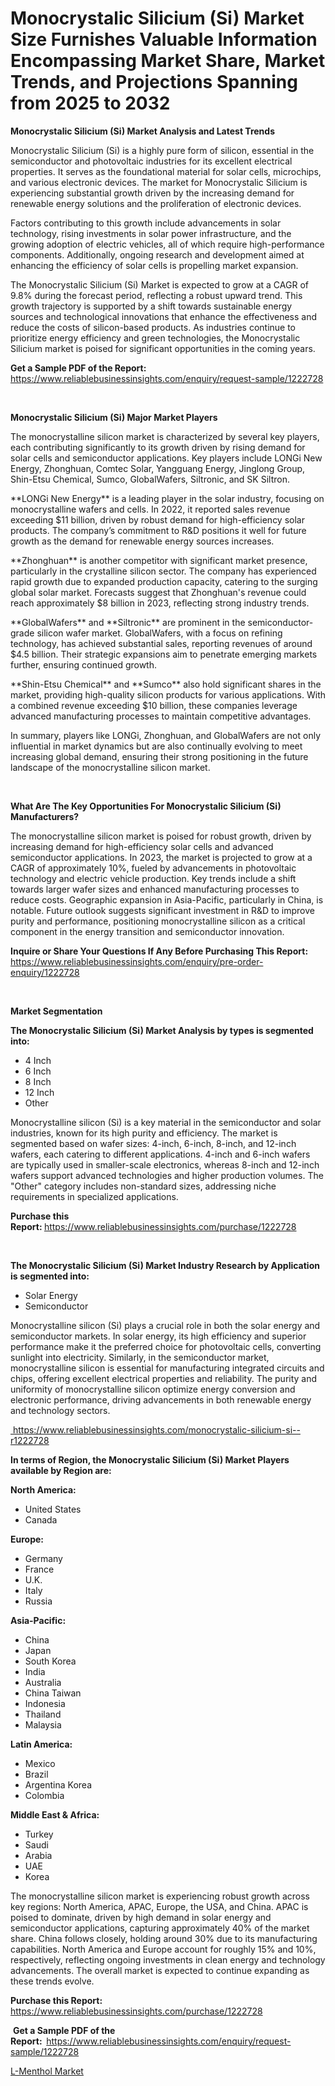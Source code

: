 <p><h1>Monocrystalic Silicium (Si) Market Size Furnishes Valuable Information Encompassing Market Share, Market Trends, and Projections Spanning from 2025 to 2032</h1></p><p><strong>Monocrystalic Silicium (Si) Market Analysis and Latest Trends</strong></p>
<p><p>Monocrystalic Silicium (Si) is a highly pure form of silicon, essential in the semiconductor and photovoltaic industries for its excellent electrical properties. It serves as the foundational material for solar cells, microchips, and various electronic devices. The market for Monocrystalic Silicium is experiencing substantial growth driven by the increasing demand for renewable energy solutions and the proliferation of electronic devices.</p><p>Factors contributing to this growth include advancements in solar technology, rising investments in solar power infrastructure, and the growing adoption of electric vehicles, all of which require high-performance components. Additionally, ongoing research and development aimed at enhancing the efficiency of solar cells is propelling market expansion.</p><p>The Monocrystalic Silicium (Si) Market is expected to grow at a CAGR of 9.8% during the forecast period, reflecting a robust upward trend. This growth trajectory is supported by a shift towards sustainable energy sources and technological innovations that enhance the effectiveness and reduce the costs of silicon-based products. As industries continue to prioritize energy efficiency and green technologies, the Monocrystalic Silicium market is poised for significant opportunities in the coming years.</p></p>
<p><strong>Get a Sample PDF of the Report:&nbsp;</strong> <a href="https://www.reliablebusinessinsights.com/enquiry/request-sample/1222728?utm_campaign=2244&utm_medium=2&utm_source=Github&utm_content=ia&utm_term=02022025&utm_id=monocrystalic-silicium-si">https://www.reliablebusinessinsights.com/enquiry/request-sample/1222728</a></p>
<p>&nbsp;</p>
<p><strong>Monocrystalic Silicium (Si) Major Market Players</strong></p>
<p><p>The monocrystalline silicon market is characterized by several key players, each contributing significantly to its growth driven by rising demand for solar cells and semiconductor applications. Key players include LONGi New Energy, Zhonghuan, Comtec Solar, Yangguang Energy, Jinglong Group, Shin-Etsu Chemical, Sumco, GlobalWafers, Siltronic, and SK Siltron.</p><p>**LONGi New Energy** is a leading player in the solar industry, focusing on monocrystalline wafers and cells. In 2022, it reported sales revenue exceeding $11 billion, driven by robust demand for high-efficiency solar products. The company’s commitment to R&D positions it well for future growth as the demand for renewable energy sources increases.</p><p>**Zhonghuan** is another competitor with significant market presence, particularly in the crystalline silicon sector. The company has experienced rapid growth due to expanded production capacity, catering to the surging global solar market. Forecasts suggest that Zhonghuan's revenue could reach approximately $8 billion in 2023, reflecting strong industry trends.</p><p>**GlobalWafers** and **Siltronic** are prominent in the semiconductor-grade silicon wafer market. GlobalWafers, with a focus on refining technology, has achieved substantial sales, reporting revenues of around $4.5 billion. Their strategic expansions aim to penetrate emerging markets further, ensuring continued growth.</p><p>**Shin-Etsu Chemical** and **Sumco** also hold significant shares in the market, providing high-quality silicon products for various applications. With a combined revenue exceeding $10 billion, these companies leverage advanced manufacturing processes to maintain competitive advantages.</p><p>In summary, players like LONGi, Zhonghuan, and GlobalWafers are not only influential in market dynamics but are also continually evolving to meet increasing global demand, ensuring their strong positioning in the future landscape of the monocrystalline silicon market.</p></p>
<p>&nbsp;</p>
<p><strong>What Are The Key Opportunities For Monocrystalic Silicium (Si) Manufacturers?</strong></p>
<p><p>The monocrystalline silicon market is poised for robust growth, driven by increasing demand for high-efficiency solar cells and advanced semiconductor applications. In 2023, the market is projected to grow at a CAGR of approximately 10%, fueled by advancements in photovoltaic technology and electric vehicle production. Key trends include a shift towards larger wafer sizes and enhanced manufacturing processes to reduce costs. Geographic expansion in Asia-Pacific, particularly in China, is notable. Future outlook suggests significant investment in R&D to improve purity and performance, positioning monocrystalline silicon as a critical component in the energy transition and semiconductor innovation.</p></p>
<p><strong>Inquire or Share Your Questions If Any Before Purchasing This Report:</strong> <a href="https://www.reliablebusinessinsights.com/enquiry/pre-order-enquiry/1222728?utm_campaign=2244&utm_medium=2&utm_source=Github&utm_content=ia&utm_term=02022025&utm_id=monocrystalic-silicium-si">https://www.reliablebusinessinsights.com/enquiry/pre-order-enquiry/1222728</a></p>
<p>&nbsp;</p>
<p><strong>Market Segmentation</strong></p>
<p><strong>The Monocrystalic Silicium (Si) Market Analysis by types is segmented into:</strong></p>
<p><ul><li>4 Inch</li><li>6 Inch</li><li>8 Inch</li><li>12 Inch</li><li>Other</li></ul></p>
<p><p>Monocrystalline silicon (Si) is a key material in the semiconductor and solar industries, known for its high purity and efficiency. The market is segmented based on wafer sizes: 4-inch, 6-inch, 8-inch, and 12-inch wafers, each catering to different applications. 4-inch and 6-inch wafers are typically used in smaller-scale electronics, whereas 8-inch and 12-inch wafers support advanced technologies and higher production volumes. The "Other" category includes non-standard sizes, addressing niche requirements in specialized applications.</p></p>
<p><strong>Purchase this Report:&nbsp;</strong><a href="https://www.reliablebusinessinsights.com/purchase/1222728?utm_campaign=2244&utm_medium=2&utm_source=Github&utm_content=ia&utm_term=02022025&utm_id=monocrystalic-silicium-si">https://www.reliablebusinessinsights.com/purchase/1222728</a></p>
<p>&nbsp;</p>
<p><strong>The Monocrystalic Silicium (Si) Market Industry Research by Application is segmented into:</strong></p>
<p><ul><li>Solar Energy</li><li>Semiconductor</li></ul></p>
<p><p>Monocrystalline silicon (Si) plays a crucial role in both the solar energy and semiconductor markets. In solar energy, its high efficiency and superior performance make it the preferred choice for photovoltaic cells, converting sunlight into electricity. Similarly, in the semiconductor market, monocrystalline silicon is essential for manufacturing integrated circuits and chips, offering excellent electrical properties and reliability. The purity and uniformity of monocrystalline silicon optimize energy conversion and electronic performance, driving advancements in both renewable energy and technology sectors.</p></p>
<p><a href="https://www.reliablebusinessinsights.com/monocrystalic-silicium-si--r1222728?utm_campaign=2244&utm_medium=2&utm_source=Github&utm_content=ia&utm_term=02022025&utm_id=monocrystalic-silicium-si">&nbsp;https://www.reliablebusinessinsights.com/monocrystalic-silicium-si--r1222728</a></p>
<p><strong>In terms of Region, the Monocrystalic Silicium (Si) Market Players available by Region are:</strong></p>
<p>
    <p> <strong> North America: </strong>
        <ul>
            <li>United States</li>
            <li>Canada</li>
        </ul>
        </p> 
    <p> <strong> Europe: </strong>
        <ul>
            <li>Germany</li>
            <li>France</li>
            <li>U.K.</li>
            <li>Italy</li>
            <li>Russia</li>
        </ul>
        </p> 
    <p> <strong> Asia-Pacific: </strong>
        <ul>
            <li>China</li>
            <li>Japan</li>
            <li>South Korea</li>
            <li>India</li>
            <li>Australia</li>
            <li>China Taiwan</li>
            <li>Indonesia</li>
            <li>Thailand</li>
            <li>Malaysia</li>
        </ul>
        </p> 
    <p> <strong> Latin America: </strong>
        <ul>
            <li>Mexico</li>
            <li>Brazil</li>
            <li>Argentina Korea</li>
            <li>Colombia</li>
        </ul>
        </p> 
    <p> <strong> Middle East & Africa: </strong>
        <ul>
            <li>Turkey</li>
            <li>Saudi</li>
            <li>Arabia</li>
            <li>UAE</li>
            <li>Korea</li>
        </ul>
    </p>
    </p>
<p><p>The monocrystalline silicon market is experiencing robust growth across key regions: North America, APAC, Europe, the USA, and China. APAC is poised to dominate, driven by high demand in solar energy and semiconductor applications, capturing approximately 40% of the market share. China follows closely, holding around 30% due to its manufacturing capabilities. North America and Europe account for roughly 15% and 10%, respectively, reflecting ongoing investments in clean energy and technology advancements. The overall market is expected to continue expanding as these trends evolve.</p></p>
<p><strong>Purchase this Report: </strong><a href="https://www.reliablebusinessinsights.com/purchase/1222728?utm_campaign=2244&utm_medium=2&utm_source=Github&utm_content=ia&utm_term=02022025&utm_id=monocrystalic-silicium-si">https://www.reliablebusinessinsights.com/purchase/1222728</a></p>
<p>&nbsp;<strong>Get a Sample PDF of the Report:&nbsp;&nbsp;</strong><a href="https://www.reliablebusinessinsights.com/enquiry/request-sample/1222728?utm_campaign=2244&utm_medium=2&utm_source=Github&utm_content=ia&utm_term=02022025&utm_id=monocrystalic-silicium-si">https://www.reliablebusinessinsights.com/enquiry/request-sample/1222728</a></p>
<p><strong></strong></p>
<p><p><a href="https://github.com/steidmindy199393/Market-Research-Report-List-1/blob/main/l-menthol-market.md?utm_campaign=2244&utm_medium=2&utm_source=Github&utm_content=ia&utm_term=02022025&utm_id=monocrystalic-silicium-si">L-Menthol Market</a></p></p>
